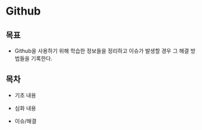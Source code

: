 # Github 



## 목표

- Github을 사용하기 위해 학습한 정보들을 정리하고 이슈가 발생할 경우 그 해결 방법들을 기록한다.



## 목차 

- 기초 내용

- 심화 내용

- 이슈/해결

  

